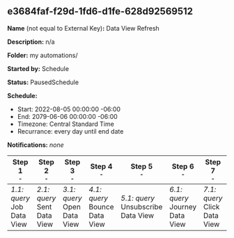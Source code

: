 ## e3684faf-f29d-1fd6-d1fe-628d92569512

**Name** (not equal to External Key)**:** Data View Refresh

**Description:** n/a

**Folder:** my automations/

**Started by:** Schedule

**Status:** PausedSchedule

**Schedule:**

* Start: 2022-08-05 00:00:00 -06:00
* End: 2079-06-06 00:00:00 -06:00
* Timezone: Central Standard Time
* Recurrance: every day until end date

**Notifications:** _none_


| Step 1<br>_<small>-</small>_ | Step 2<br>_<small>-</small>_ | Step 3<br>_<small>-</small>_ | Step 4<br>_<small>-</small>_ | Step 5<br>_<small>-</small>_ | Step 6<br>_<small>-</small>_ | Step 7<br>_<small>-</small>_ | Step 8<br>_<small>-</small>_ |
| --- | --- | --- | --- | --- | --- | --- | --- |
| _1.1: query_<br>Job Data View | _2.1: query_<br>Sent Data View | _3.1: query_<br>Open Data View | _4.1: query_<br>Bounce Data View | _5.1: query_<br>Unsubscribe Data View | _6.1: query_<br>Journey Data View | _7.1: query_<br>Click Data View | _8.1: query_<br>JourneyActivity Data View |
